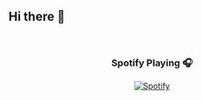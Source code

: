 ## Hi there 👋

&nbsp;<div align="center">
  ### Spotify Playing 🎧
  [![Spotify](https://spotify-playing-now-git-main-surendra-shresthas-projects.vercel.app/api/spotify?background_color=0d1117&border_color=ffffff)](https://open.spotify.com/user/1262643835)
</div>

<!--
**xurendra/xurendra** is a ✨ _special_ ✨ repository because its `README.md` (this file) appears on your GitHub profile.

Here are some ideas to get you started:

- 🔭 I’m currently working on ...
- 🌱 I’m currently learning ...
- 👯 I’m looking to collaborate on ...
- 🤔 I’m looking for help with ...
- 💬 Ask me about ...
- 📫 How to reach me: ...
- 😄 Pronouns: ...
- ⚡ Fun fact: ...
-->
